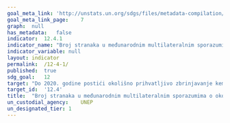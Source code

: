 ```yaml
---	
goal_meta_link:	'http://unstats.un.org/sdgs/files/metadata-compilation/Metadata-Goal-12.pdf'
goal_meta_link_page:	7
graph:	null
has_metadata:	false
indicator:	12.4.1
indicator_name:	"Broj stranaka u međunarodnim multilateralnim sporazumima o okolišu o opasnom otpadu i ostalim kemikalijama koje ispunjavaju svoje obveze i obveze u prijenosu podataka, kako to zahtijeva svaki relevantni sporazum"
indicator_variable:	null
layout:	indicator
permalink:	/12-4-1/
published:	true  
sdg_goal:	12
target:	"Do 2020. godine postići okolišno prihvatljivo zbrinjavanje kemikalija i svih vrsta otpada tijekom njihovog životnog ciklusa, u skladu s dogovorenim međunarodnim okvirima, a znatno smanjiti ispuštanje u zrak, vode i tla u cilju smanjivanja njihovih nepovoljnih učinaka na ljudsko zdravlje i okoliš."
target_id:	'12.4'
title:	"Broj stranaka u međunarodnim multilateralnim sporazumima o okolišu o opasnom otpadu i ostalim kemikalijama koje ispunjavaju svoje obveze i obveze u prijenosu podataka, kako to zahtijeva svaki relevantni sporazum"
un_custodial_agency:	UNEP
un_designated_tier:	1
---	
```

